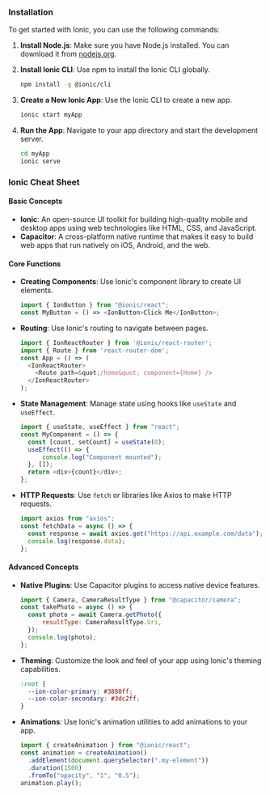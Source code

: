 ### Installation

To get started with Ionic, you can use the following commands:

1. **Install Node.js**: Make sure you have Node.js installed. You can download it from [nodejs.org](https://nodejs.org/).

2. **Install Ionic CLI**: Use npm to install the Ionic CLI globally.

   ```bash
   npm install -g @ionic/cli
   ```

3. **Create a New Ionic App**: Use the Ionic CLI to create a new app.

   ```bash
   ionic start myApp
   ```

4. **Run the App**: Navigate to your app directory and start the development server.
   ```bash
   cd myApp
   ionic serve
   ```

### Ionic Cheat Sheet

#### Basic Concepts

- **Ionic**: An open-source UI toolkit for building high-quality mobile and desktop apps using web technologies like HTML, CSS, and JavaScript.
- **Capacitor**: A cross-platform native runtime that makes it easy to build web apps that run natively on iOS, Android, and the web.

#### Core Functions

- **Creating Components**: Use Ionic's component library to create UI elements.

  ```javascript
  import { IonButton } from "@ionic/react";
  const MyButton = () => <IonButton>Click Me</IonButton>;
  ```

- **Routing**: Use Ionic's routing to navigate between pages.

  ```javascript
  import { IonReactRouter } from '@ionic/react-router';
  import { Route } from 'react-router-dom';
  const App = () => (
    <IonReactRouter>
      <Route path=&quot;/home&quot; component={Home} />
    </IonReactRouter>
  );
  ```

- **State Management**: Manage state using hooks like `useState` and `useEffect`.

  ```javascript
  import { useState, useEffect } from "react";
  const MyComponent = () => {
  	const [count, setCount] = useState(0);
  	useEffect(() => {
  		console.log("Component mounted");
  	}, []);
  	return <div>{count}</div>;
  };
  ```

- **HTTP Requests**: Use `fetch` or libraries like Axios to make HTTP requests.
  ```javascript
  import axios from "axios";
  const fetchData = async () => {
  	const response = await axios.get("https://api.example.com/data");
  	console.log(response.data);
  };
  ```

#### Advanced Concepts

- **Native Plugins**: Use Capacitor plugins to access native device features.

  ```javascript
  import { Camera, CameraResultType } from "@capacitor/camera";
  const takePhoto = async () => {
  	const photo = await Camera.getPhoto({
  		resultType: CameraResultType.Uri,
  	});
  	console.log(photo);
  };
  ```

- **Theming**: Customize the look and feel of your app using Ionic's theming capabilities.

  ```css
  :root {
  	--ion-color-primary: #3880ff;
  	--ion-color-secondary: #3dc2ff;
  }
  ```

- **Animations**: Use Ionic's animation utilities to add animations to your app.
  ```javascript
  import { createAnimation } from "@ionic/react";
  const animation = createAnimation()
  	.addElement(document.querySelector(".my-element"))
  	.duration(1500)
  	.fromTo("opacity", "1", "0.5");
  animation.play();
  ```
